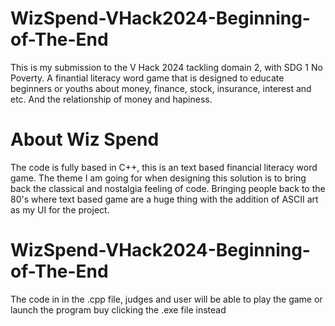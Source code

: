 # WizSpend-VHack2024-Beginning-of-The-End
This is my submission to the V Hack 2024 tackling domain 2, with SDG 1 No Poverty. A finantial literacy word game that is designed to educate beginners or youths about money, finance, stock, insurance, interest and etc. And the relationship of money and hapiness. 

# About Wiz Spend
The code is fully based in C++, this is an text based financial literacy word game. The theme I am going for when designing this solution is to bring back the classical and nostalgia feeling of code. Bringing people back to the 80's where text based game are a huge thing with the addition of ASCII art as my UI for the project.

# WizSpend-VHack2024-Beginning-of-The-End
The code in in the .cpp file, judges and user will be able to play the game or launch the program buy clicking the .exe file instead
